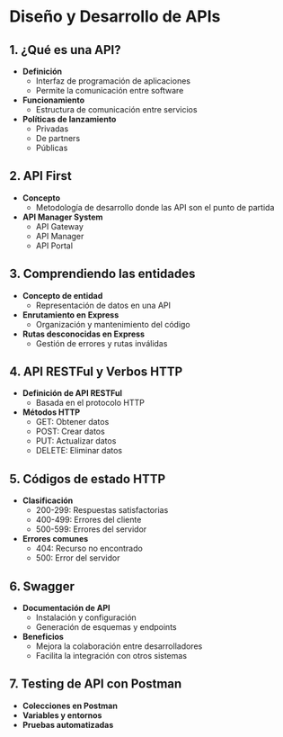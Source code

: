 # Diseño y Desarrollo de APIs

## 1. ¿Qué es una API?
- **Definición**
  - Interfaz de programación de aplicaciones
  - Permite la comunicación entre software
- **Funcionamiento**
  - Estructura de comunicación entre servicios
- **Políticas de lanzamiento**
  - Privadas
  - De partners
  - Públicas

## 2. API First
- **Concepto**
  - Metodología de desarrollo donde las API son el punto de partida
- **API Manager System**
  - API Gateway
  - API Manager
  - API Portal

## 3. Comprendiendo las entidades
- **Concepto de entidad**
  - Representación de datos en una API
- **Enrutamiento en Express**
  - Organización y mantenimiento del código
- **Rutas desconocidas en Express**
  - Gestión de errores y rutas inválidas

## 4. API RESTFul y Verbos HTTP
- **Definición de API RESTFul**
  - Basada en el protocolo HTTP
- **Métodos HTTP**
  - GET: Obtener datos
  - POST: Crear datos
  - PUT: Actualizar datos
  - DELETE: Eliminar datos

## 5. Códigos de estado HTTP
- **Clasificación**
  - 200-299: Respuestas satisfactorias
  - 400-499: Errores del cliente
  - 500-599: Errores del servidor
- **Errores comunes**
  - 404: Recurso no encontrado
  - 500: Error del servidor

## 6. Swagger
- **Documentación de API**
  - Instalación y configuración
  - Generación de esquemas y endpoints
- **Beneficios**
  - Mejora la colaboración entre desarrolladores
  - Facilita la integración con otros sistemas

## 7. Testing de API con Postman
- **Colecciones en Postman**
- **Variables y entornos**
- **Pruebas automatizadas**

